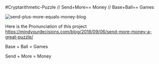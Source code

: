#Cryptarithmetic-Puzzle // Send+More== Money // Base+Ball== Games

![send-plus-more-equals-money-blog](https://user-images.githubusercontent.com/76212536/206038379-a56a8df4-26b5-4afd-8b6b-dde3ab62b92d.png)

Here is the Pronunciation of this project https://mindyourdecisions.com/blog/2018/09/06/send-more-money-a-great-puzzle/


Base + Ball = Games

Send + More = Money


